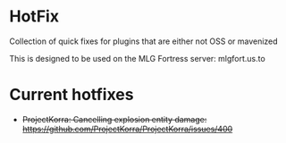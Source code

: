 # HotFix
Collection of quick fixes for plugins that are either not OSS or mavenized

This is designed to be used on the MLG Fortress server: mlgfort.us.to

# Current hotfixes
- ~~ProjectKorra: Cancelling explosion entity damage: https://github.com/ProjectKorra/ProjectKorra/issues/400~~
